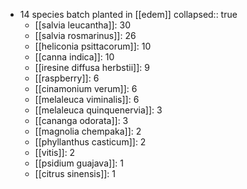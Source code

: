 - 14 species batch planted in [[edem]]
  collapsed:: true
	- [[salvia leucantha]]: 30
	- [[salvia rosmarinus]]: 26
	- [[heliconia psittacorum]]: 10
	- [[canna indica]]: 10
	- [[iresine diffusa herbstii]]: 9
	- [[raspberry]]: 6
	- [[cinamonium verum]]: 6
	- [[melaleuca viminalis]]: 6
	- [[melaleuca quinquenervia]]: 3
	- [[cananga odorata]]: 3
	- [[magnolia chempaka]]: 2
	- [[phyllanthus casticum]]: 2
	- [[vitis]]: 2
	- [[psidium guajava]]: 1
	- [[citrus sinensis]]: 1